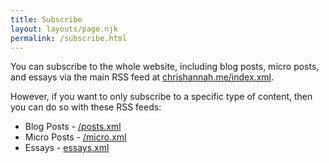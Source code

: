 ```yaml
---
title: Subscribe
layout: layouts/page.njk
permalink: /subscribe.html
---
```


You can subscribe to the whole website, including blog posts, micro posts, and essays via the main RSS feed at [chrishannah.me/index.xml][all].

However, if you want to only subscribe to a specific type of content, then you can do so with these RSS feeds:

- Blog Posts - [/posts.xml][posts]
- Micro Posts - [/micro.xml][micro]
- Essays - [essays.xml][essays]

[all]: https://chrishannah.me/index.xml
[posts]: https://chrishannah.me/posts.xml
[micro]: https://chrishannah.me/micro.xml
[essays]: https://chrishannah.me/essays.xml
